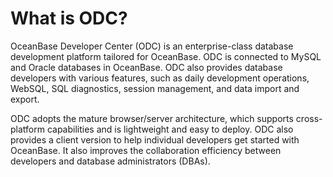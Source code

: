 What is ODC? 
=================================

OceanBase Developer Center (ODC) is an enterprise-class database development platform tailored for OceanBase. ODC is connected to MySQL and Oracle databases in OceanBase. ODC also provides database developers with various features, such as daily development operations, WebSQL, SQL diagnostics, session management, and data import and export. 

ODC adopts the mature browser/server architecture, which supports cross-platform capabilities and is lightweight and easy to deploy. ODC also provides a client version to help individual developers get started with OceanBase. It also improves the collaboration efficiency between developers and database administrators (DBAs).

